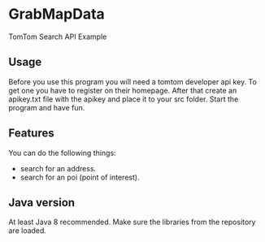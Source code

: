 # GrabMapData
TomTom Search API Example
## Usage
Before you use this program you will need a tomtom developer api key. To get one you have to register on their homepage.
After that create an apikey.txt file with the apikey and place it to your src folder.
Start the program and have fun.
## Features
You can do the following things:
* search for an address.
* search for an poi (point of interest).
## Java version
At least Java 8 recommended. Make sure the libraries from the repository are loaded.
